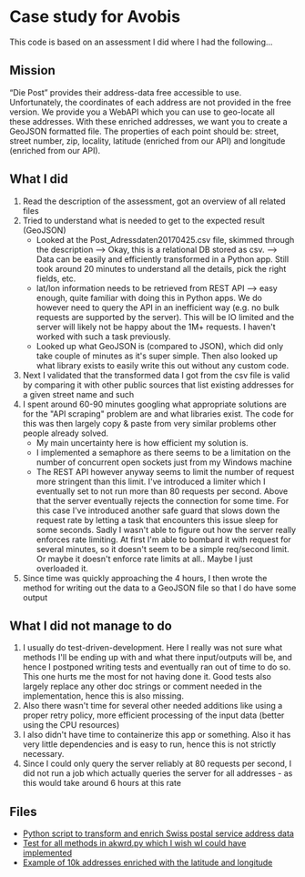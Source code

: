  # Case study for Avobis
This code is based on an assessment I did where I had the following...

## Mission
“Die Post” provides their address-data free accessible to use. Unfortunately, the coordinates
of each address are not provided in the free version. We provide you a WebAPI which you
can use to geo-locate all these addresses. With these enriched addresses, we want you to
create a GeoJSON formatted file. The properties of each point should be: street, street
number, zip, locality, latitude (enriched from our API) and longitude (enriched from our
API).

## What I did
1. Read the description of the assessment, got an overview of all related files
2. Tried to understand what is needed to get to the expected result (GeoJSON)
      - Looked at the Post_Adressdaten20170425.csv file, skimmed through the description --> Okay, this is a relational DB stored as csv. --> Data can be easily and efficiently transformed in a Python app. Still took around 20 minutes to understand all the details, pick the right fields, etc.
      - lat/lon information needs to be retrieved from REST API --> easy enough, quite familiar with doing this in Python apps. We do however need to query the API in an inefficient way (e.g. no bulk requests are supported by the server). This will be IO limited and the server will likely not be happy about the 1M+ requests. I haven't worked with such a task previously.
      - Looked up what GeoJSON is (compared to JSON), which did only take couple of minutes as it's super simple. Then also looked up what library exists to easily write this out without any custom code.
3. Next I validated that the transformed data I got from the csv file is valid by comparing it with other public sources that list existing addresses for a given street name and such
4. I spent around 60-90 minutes googling what appropriate solutions are for the "API scraping" problem are and what libraries exist. The code for this was then largely copy & paste from very similar problems other people already solved.
      - My main uncertainty here is how efficient my solution is.
      - I implemented a semaphore as there seems to be a limitation on the number of concurrent open sockets just from my Windows machine
      - The REST API however anyway seems to limit the number of request more stringent than this limit. I've introduced a limiter which I eventually set to not run more than 80 requests per second. Above that the server eventually rejects the connection for some time. For this case I've introduced another safe guard that slows down the request rate by letting a task that encounters this issue sleep for some seconds. Sadly I wasn't able to figure out how the server really enforces rate limiting. At first I'm able to bombard it with request for several minutes, so it doesn't seem to be a simple req/second limit. Or maybe it doesn't enforce rate limits at all.. Maybe I just overloaded it.
5. Since time was quickly approaching the 4 hours, I then wrote the method for writing out the data to a GeoJSON file so that I do have some output

## What I did not manage to do
1. I usually do test-driven-development. Here I really was not sure what methods I'll be ending up with and what there input/outputs will be, and hence I postponed writing tests and eventually ran out of time to do so. This one hurts me the most for not having done it. Good tests also largely replace any other doc strings or comment needed in the implementation, hence this is also missing.
2. Also there wasn't time for several other needed additions like using a proper retry policy, more efficient processing of the input data (better using the CPU resources)
3. I also didn't have time to containerize this app or something. Also it has very little dependencies and is easy to run, hence this is not strictly necessary.
4. Since I could only query the server reliably at 80 requests per second, I did not run a job which actually queries the server for all addresses - as this would take around 6 hours at this rate

## Files
- [Python script to transform and enrich Swiss postal service address data](akwrd.py)
- [Test for all methods in akwrd.py which I wish wI could have implemented](test_akwrd.py)
- [Example of 10k addresses enriched with the latitude and longitude](Post_Adressdaten20170425.geojson) 
